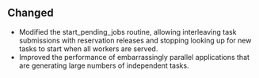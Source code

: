 ## Changed
 - Modified the start_pending_jobs routine, allowing interleaving 
   task submissions with reservation releases and stopping looking up 
   for new tasks to start when all workers are served.
 - Improved the performance of embarrassingly parallel applications that are 
   generating large numbers of independent tasks.